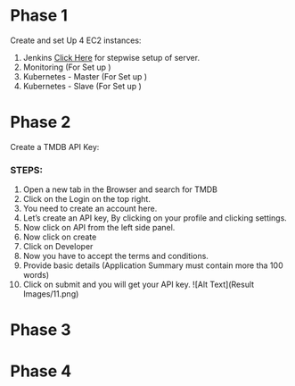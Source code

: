 # Phase 1
Create and set Up 4 EC2 instances:
1. Jenkins [Click Here](https://github.com/aankusshh/Netflix-clone--Pipeline/blob/main/Jenkins%20Server%20Setup.md) for stepwise setup of server.
2. Monitoring (For Set up ) 
3. Kubernetes - Master (For Set up )
4. Kubernetes - Slave (For Set up )
   
# Phase 2
Create a TMDB API Key:
### STEPS:
1. Open a new tab in the Browser and search for TMDB
2. Click on the Login on the top right.
3. You need to create an account here.
4. Let’s create an API key, By clicking on your profile and clicking settings.
5. Now click on API from the left side panel.
6. Now click on create
7. Click on Developer
8. Now you have to accept the terms and conditions.
9. Provide basic details (Application Summary must contain more tha 100 words)
10. Click on submit and you will get your API key.
![Alt Text](Result Images/11.png)




# Phase 3
# Phase 4
